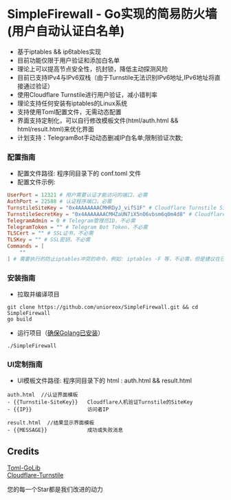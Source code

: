 # SimpleFirewall - Go实现的简易防火墙(用户自动认证白名单)
- 基于iptables && ip6tables实现
- 目前功能仅限于用户验证和添加白名单
- 理论上可以提高节点安全性，抗封锁，降低主动探测风险
- 目前已支持IPv4与IPv6双栈（由于Turnstile无法识别IPv6地址,IPv6地址将直接通过验证）
- 使用Cloudflare Turnstile进行用户验证，减小错判率
- 理论支持任何安装有iptables的Linux系统
- 支持使用Toml配置文件，无需动态配置
- 界面支持定制化，可以自行修改模板文件(html/auth.html && html/result.html)来优化界面
- 计划支持：TelegramBot手动动态删减IP白名单;限制验证次数;

### 配置指南
- 配置文件路径: 程序同目录下的 conf.toml 文件
- 配置文件示例:
```toml
UserPort = 12321 # 用户需要认证才能访问的端口，必需
AuthPort = 22588 # 认证程序端口，必需
TurnstileSiteKey = "0x4AAAAAAACMHRDyJ_vifS1F" # Cloudflare Turnstile SiteKey，必需
TurnstileSecretKey = "0x4AAAAAAACMHZaUN7iX5nO6vbsm6q0m4d8" # Cloudflare Turnstile SecretKey，必需
TelegramAdmin = 0 # Telegram管理员ID，不必需
TelegramToken = "" # Telegram Bot Token，不必需
TLSCert = "" # SSL证书，不必需
TLSKey = "" # SSL密钥，不必需
Commands = [
    ""
] # 需要执行的防止iptables冲突的命令，例如: iptables -F 等，不必需，但是建议在已经使用iptables的服务器上配置，防止冲突
```

### 安装指南
- 拉取并编译项目
```shell
git clone https://github.com/unioreox/SimpleFirewall.git && cd SimpleFirewall
go build
```
- 运行项目（[确保Golang已安装](https://go.dev/doc/install)）
```
./SimpleFirewall
```

### UI定制指南
- UI模板文件路径: 程序同目录下的 html : auth.html && result.html
```
auth.html  //认证界面模板
- {{Turnstile-SiteKey}}   Cloudflare人机验证Turnstile的SiteKey
- {{IP}}                  访问者IP

result.html  //结果显示界面模板
- {{MESSAGE}}             成功或失败消息
```

## Credits
[Toml-GoLib](https://github.com/pelletier/go-toml)  
[Cloudflare-Turnstile](https://github.com/cloudflare)  

您的每一个Star都是我们改进的动力
